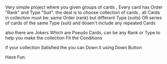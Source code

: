 Very simple project where you given groups of cards , Every card has Order "Rank" and Type "Suit".
the deal is to choose collection of cards , all Cards in collection must be:
  same Order (rank) but different Type (suits) 
                    OR
  series of cards of the same Type (suit) 
                    and 
  dosen't include any repeated Cards

also there are Jokers Which are Pseudo Cards, can be any Rank or Type to help you make the collection Fit the Conditions

if your collection Satisfied the you can Down it using Down Button

Have Fun.
